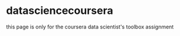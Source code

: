 datasciencecoursera
===================

this page is only for the coursera data scientist's toolbox assignment
